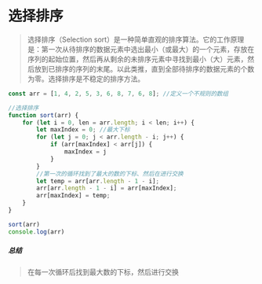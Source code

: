 # 选择排序
> 选择排序（Selection sort）是一种简单直观的排序算法。它的工作原理是：第一次从待排序的数据元素中选出最小（或最大）的一个元素，存放在序列的起始位置，然后再从剩余的未排序元素中寻找到最小（大）元素，然后放到已排序的序列的末尾。以此类推，直到全部待排序的数据元素的个数为零。选择排序是不稳定的排序方法。

```js
const arr = [1, 4, 2, 5, 3, 6, 8, 7, 6, 8]; //定义一个不规则的数组

//选择排序
function sort(arr) {
    for (let i = 0, len = arr.length; i < len; i++) {
        let maxIndex = 0; //最大下标
        for (let j = 0; j < arr.length - i; j++) {
            if (arr[maxIndex] < arr[j]) {
                maxIndex = j
            }
        }
        //第一次的循环找到了最大的数的下标、然后在进行交换
        let temp = arr[arr.length - 1 - i];
        arr[arr.length - 1 - i] = arr[maxIndex];
        arr[maxIndex] = temp;
    }
}

sort(arr)
console.log(arr)
```

##### 总结
> 在每一次循环后找到最大数的下标，然后进行交换